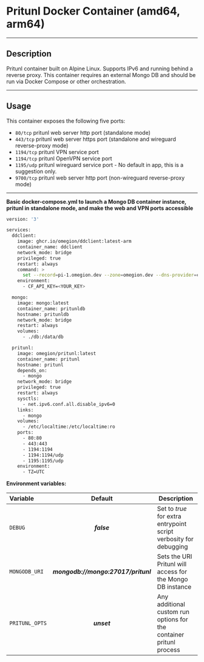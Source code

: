 # Pritunl Docker Container (amd64, arm64)

---

## Description

Pritunl container built on Alpine Linux. Supports IPv6 and running behind a reverse proxy. This container requires an external Mongo DB and should be run via Docker Compose or other orchestration.

---

## Usage

This container exposes the following five ports:
* `80/tcp` pritunl web server http port (standalone mode)
* `443/tcp` pritunl web server https port (standalone and wireguard reverse-proxy mode)
* `1194/tcp` pritunl VPN service port
* `1194/tcp` pritunl OpenVPN service port
* `1195/udp` pritunl wireguard service port - No default in app, this is a suggestion only.
* `9700/tcp` pritunl web server http port (non-wireguard reverse-proxy mode)

---

**Basic docker-compose.yml to launch a Mongo DB container instance, pritunl in standalone mode, and make the web and VPN ports accessible**

```bash
version: '3'

services:
  ddclient:
    image: ghcr.io/omegion/ddclient:latest-arm
    container_name: ddclient
    network_mode: bridge
    privileged: true
    restart: always
    command: >
      set --record=pi-1.omegion.dev --zone=omegion.dev --dns-provider=cloudflare --logLevel debug --daemon
    environment:
      - CF_API_KEY=<YOUR_KEY>

  mongo:
    image: mongo:latest
    container_name: pritunldb
    hostname: pritunldb
    network_mode: bridge
    restart: always
    volumes:
      - ./db:/data/db

  pritunl:
    image: omegion/pritunl:latest
    container_name: pritunl
    hostname: pritunl
    depends_on:
      - mongo
    network_mode: bridge
    privileged: true
    restart: always
    sysctls:
      - net.ipv6.conf.all.disable_ipv6=0
    links:
      - mongo
    volumes:
      - /etc/localtime:/etc/localtime:ro
    ports:
      - 80:80
      - 443:443
      - 1194:1194
      - 1194:1194/udp
      - 1195:1195/udp
    environment:
      - TZ=UTC
```

**Environment variables:**

| Variable | Default | Description |
| :--- | :---: | --- |
| `DEBUG` | ***false*** | Set to *true* for extra entrypoint script verbosity for debugging |
| `MONGODB_URI` | ***mongodb://mongo:27017/pritunl*** | Sets the URI Pritunl will access for the Mongo DB instance |
| `PRITUNL_OPTS` | ***unset*** | Any additional custom run options for the container pritunl process

